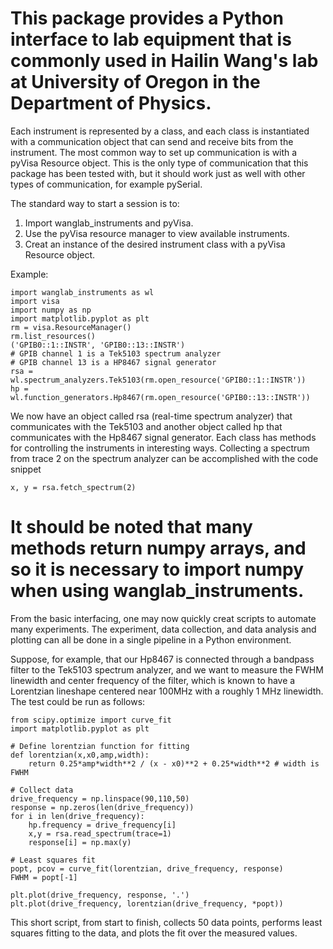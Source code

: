 This package provides a Python interface to lab equipment that is commonly
used in Hailin Wang's lab at University of Oregon in the Department of
Physics.  
==========
Each instrument is represented by a class, and each class is
instantiated with a communication object that can send and receive bits from
the instrument.  The most common way to set up communication is with a pyVisa
Resource object.  This is the only type of communication that this package has
been tested with, but it should work just as well with other types of
communication, for example pySerial.

The standard way to start a session is to:
1. Import wanglab_instruments and pyVisa.
2. Use the pyVisa resource manager to view available instruments.
3. Creat an instance of the desired instrument class with a pyVisa
    Resource object.

Example:

    import wanglab_instruments as wl
    import visa
    import numpy as np
    import matplotlib.pyplot as plt
    rm = visa.ResourceManager()
    rm.list_resources()
    ('GPIB0::1::INSTR', 'GPIB0::13::INSTR')
    # GPIB channel 1 is a Tek5103 spectrum analyzer
    # GPIB channel 13 is a HP8467 signal generator
    rsa = wl.spectrum_analyzers.Tek5103(rm.open_resource('GPIB0::1::INSTR'))
    hp = wl.function_generators.Hp8467(rm.open_resource('GPIB0::13::INSTR'))

We now have an object called rsa (real-time spectrum analyzer) that
communicates with the Tek5103 and another object called hp that communicates
with the Hp8467 signal generator.  Each class has methods for controlling the
instruments in interesting ways.  Collecting a spectrum from trace 2 on the
spectrum analyzer can be accomplished with the code snippet

    x, y = rsa.fetch_spectrum(2)

It should be noted that many methods return numpy arrays, and so it is
necessary to import numpy when using wanglab_instruments.
==========
From the basic interfacing, one may now quickly creat scripts to automate many
experiments.  The experiment, data collection, and data analysis and plotting
can all be done in a single pipeline in a Python environment.  

Suppose, for example, that our Hp8467 is connected through a bandpass filter
to the Tek5103 spectrum analyzer, and we want to measure the FWHM linewidth
and center frequency of the filter, which is known to have a Lorentzian
lineshape centered near 100MHz with a roughly 1 MHz linewidth.  The test could
be run as follows:

    from scipy.optimize import curve_fit
    import matplotlib.pyplot as plt
   
    # Define lorentzian function for fitting
    def lorentzian(x,x0,amp,width):
        return 0.25*amp*width**2 / (x - x0)**2 + 0.25*width**2 # width is FWHM
   
    # Collect data
    drive_frequency = np.linspace(90,110,50)
    response = np.zeros(len(drive_frequency))
    for i in len(drive_frequency):
        hp.frequency = drive_frequency[i]
        x,y = rsa.read_spectrum(trace=1)
        response[i] = np.max(y)
   
    # Least squares fit
    popt, pcov = curve_fit(lorentzian, drive_frequency, response)
    FWHM = popt[-1]

    plt.plot(drive_frequency, response, '.')
    plt.plot(drive_frequency, lorentzian(drive_frequency, *popt))

This short script, from start to finish, collects 50 data points, performs
least squares fitting to the data, and plots the fit over the measured values.  
